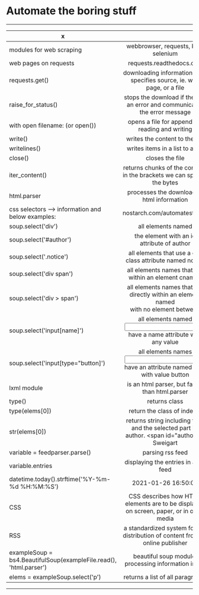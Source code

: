 # Automate the boring stuff
_________________________________________________________________________________________________________________________________________________________________________________________________
x		                       					|     															|
-----------------------------------------------------------------------------|:-----------------------------------------------------------------------------------------------------------------:|
modules for web scraping							| webbrowser, requests, bs4, selenium											|
web pages on requests								| requests.readthedocs.org/												|
requests.get()									| downloading information from specifies source, ie. web page, or a file						|
raise_for_status()								| stops the download if there is an error and communicates the error message						|
with open filename:	(or open())						| opens a file for appending, reading and writing									|
write()									| writes the content to the file											|
writelines()									| writes items in a list to a file											|
close()									| closes the file													|
iter_content()									| returns chunks of the content. in the brackets we can specify the bytes						|
html.parser									| processes the downloaded html information										|
css selectors --> information and below examples:				| nostarch.com/automatestuff2/											|
	soup.select('div')							| all elements named <div>												|
	soup.select('#author')							| the element with an id attribute of author										|
	soup.select('.notice')							| all elements that use a css class attribute named notice								|
	soup.select('div span')						| all elements names <span> that are within an element cnamed <div>							|
	soup.select('div > span')						| all elements names <span> that are directly within an element named <div> with no element between			|
	soup.select('input[name]')						| all elements named <input> that have a name attribute with any value						|
	soup.select('input[type="button]')					| all elements names <input> that have an attribute named type with value button					|
lxml module									| is an html parser, but faster than html.parser									|
	type()									| returns class													|
	type(elems[0])								| return the class of index 0												|
	str(elems[0])								| returns string including tags and the selected part ie. author. <span id="author>Al Sweigart</span>		|
variable = feedparser.parse()							| parsing rss feed													|
variable.entries								| displaying the entries in a rss feed										|
datetime.today().strftime('%Y-%m-%d %H:%M:%S')				| 2021-01-26 16:50:03													|
CSS										| CSS describes how HTML elements are to be displayed on screen, paper, or in other media				|
RSS										| a standardized system for the distribution of content from an online publisher					|
exampleSoup = bs4.BeautifulSoup(exampleFile.read(), 'html.parser')		| beautiful soup module, processing information in file								|
elems = exampleSoup.select('p')						| returns a list of all paragraphs											|

-------------------------------------------------------------------------------------------------------------------------------------------------------------------------------------------------	        
